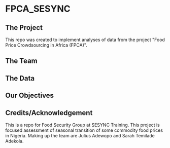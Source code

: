 # FPCA_SESYNC

## The Project
This repo was created to implement analyses of data from the project "Food Price Crowdsourcing in Africa (FPCA)".

## The Team


## The Data


## Our Objectives



## Credits/Acknowledgement




This is a repo for Food Security Group at SESYNC Training. This project is focused assessment of seasonal transition of some commodity food prices in Nigeria. Making up the team are Julius Adewopo and Sarah Temilade Adekola.
